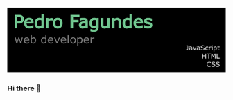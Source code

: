 
[![Header](https://github.com/PedroheFagundes/PedroheFagundes/blob/main/header.png "Header")](https://some-url.dev/)

### Hi there 👋

<!--


- 🔭 I’m currently working on ...
- 🌱 I’m currently learning ...
- 👯 I’m looking to collaborate on ...
- 🤔 I’m looking for help with ...
- 💬 Ask me about ...
- 📫 How to reach me: ...

-->
